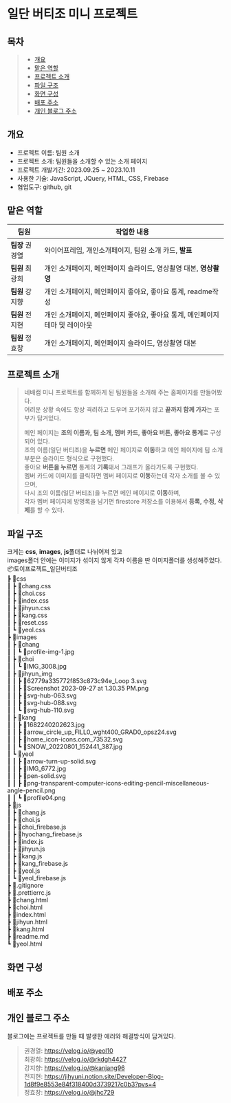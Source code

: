 # 일단 버티조 미니 프로젝트

## 목차
 > - [개요](#개요)
 > - [맡은 역할](#맡은-역할)
 > - [프로젝트 소개](#프로젝트-소개)
 > - [파일 구조](#파일-구조)
 > - [화면 구성](#화면-구성)
 > - [배포 주소](#배포-주소)
 > - [개인 블로그 주소](#개인-블로그-주소)

## 개요
- 프로젝트 이름: 팀원 소개
- 프로젝트 소개: 팀원들을 소개할 수 있는 소개 페이지
- 프로젝트 개발기간: 2023.09.25 ~ 2023.10.11
- 사용한 기술: JavaScript, JQuery, HTML, CSS, Firebase
- 협업도구: github, git

## 맡은 역할
|팀원|작업한 내용|
|---|---|
|**팀장** 권경열|와이어프레임, 개인소개페이지, 팀원 소개 카드, **발표**|
|**팀원** 최광희|개인 소개페이지, 메인페이지 슬라이드, 영상촬영 대본, **영상촬영**|
|**팀원** 강지향|개인 소개페이지, 메인페이지 좋아요, 좋아요 통계, readme작성|
|**팀원** 전지현|개인 소개페이지, 메인페이지 좋아요, 좋아요 통계, 메인페이지 테마 및 레이아웃|
|**팀원** 정효창|개인 소개페이지, 메인페이지 슬라이드, 영상촬영 대본|

## 프로젝트 소개
> 네배캠 미니 프로젝트를 함께하게 된 팀원들을 소개해 주는 홈페이지를 만들어봤다.  
> 어려운 상황 속에도 항상 격려하고 도우며 포기하지 않고 **끝까지 함께 가자**는 포부가 담겨있다.
>
> 메인 페이지는 **조의 이름과, 팀 소개, 멤버 카드, 좋아요 버튼, 좋아요 통계**로 구성되어 있다.  
> 조의 이름(일단 버티조)을 **누르면** 메인 페이지로 **이동**하고 메인 페이지에 팀 소개 부분은 슬라이드 형식으로 구현했다.  
> 좋아요 **버튼을 누르면** 통계의 **기록**돼서 그래프가 올라가도록 구현했다.  
> 멤버 카드에 이미지를 클릭하면 멤버 페이지로 **이동**하는데 각자 소개를 볼 수 있으며,  
> 다시 조의 이름(일단 버티조)을 누르면 메인 페이지로 **이동**하며,  
> 각자 멤버 페이지에 방명록을 남기면 firestore 저장소를 이용해서 **등록, 수정, 삭제**를 할 수 있다.  

## 파일 구조
크게는 **css**, **images**, **js**폴더로 나뉘어져 있고  
images폴더 안에는 이미지가 섞이지 않게 각자 이름을 딴 이미지폴더를 생성해주었다.  
📦토이프로젝트_일단버티조  
 ┣ 📂css  
 ┃ ┣ 📜chang.css  
 ┃ ┣ 📜choi.css  
 ┃ ┣ 📜index.css  
 ┃ ┣ 📜jihyun.css  
 ┃ ┣ 📜kang.css  
 ┃ ┣ 📜reset.css  
 ┃ ┗ 📜yeol.css  
 ┣ 📂images  
 ┃ ┣ 📂chang  
 ┃ ┃ ┗ 📜profile-img-1.jpg  
 ┃ ┣ 📂choi  
 ┃ ┃ ┗ 📜IMG_3008.jpg  
 ┃ ┣ 📂jihyun_img  
 ┃ ┃ ┣ 📜62779a335772f853c873c94e_Loop 3.svg  
 ┃ ┃ ┣ 📜Screenshot 2023-09-27 at 1.30.35 PM.png  
 ┃ ┃ ┣ 📜svg-hub-063.svg  
 ┃ ┃ ┣ 📜svg-hub-088.svg  
 ┃ ┃ ┗ 📜svg-hub-110.svg  
 ┃ ┣ 📂kang  
 ┃ ┃ ┣ 📜1682240202623.jpg  
 ┃ ┃ ┣ 📜arrow_circle_up_FILL0_wght400_GRAD0_opsz24.svg  
 ┃ ┃ ┣ 📜home_icon-icons.com_73532.svg  
 ┃ ┃ ┗ 📜SNOW_20220801_152441_387.jpg  
 ┃ ┗ 📂yeol  
 ┃ ┃ ┣ 📜arrow-turn-up-solid.svg  
 ┃ ┃ ┣ 📜IMG_6772.jpg  
 ┃ ┃ ┣ 📜pen-solid.svg  
 ┃ ┃ ┣ 📜png-transparent-computer-icons-editing-pencil-miscellaneous-angle-pencil.png  
 ┃ ┃ ┗ 📜profile04.png  
 ┣ 📂js  
 ┃ ┣ 📜chang.js  
 ┃ ┣ 📜choi.js  
 ┃ ┣ 📜choi_firebase.js  
 ┃ ┣ 📜hyochang_firebase.js  
 ┃ ┣ 📜index.js  
 ┃ ┣ 📜jihyun.js  
 ┃ ┣ 📜kang.js  
 ┃ ┣ 📜kang_firebase.js  
 ┃ ┣ 📜yeol.js  
 ┃ ┗ 📜yeol_firebase.js  
 ┣ 📜.gitignore  
 ┣ 📜.prettierrc.js  
 ┣ 📜chang.html  
 ┣ 📜choi.html  
 ┣ 📜index.html  
 ┣ 📜jihyun.html  
 ┣ 📜kang.html  
 ┣ 📜readme.md  
 ┗ 📜yeol.html  

## 화면 구성


## 배포 주소


## 개인 블로그 주소
블로그에는 프로젝트를 만들 때 발생한 에러와 해결방식이 담겨있다.
> 권경열: https://velog.io/@yeol10  
> 최광희: https://velog.io/@rkdgh4427  
> 강지향: https://velog.io/@kanjang96  
> 전지현: https://jihyuni.notion.site/Developer-Blog-1d8f9e8553e84f318400d3739217c0b3?pvs=4  
> 정효창: https://velog.io/@jhc729
